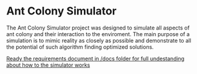 # Ant Colony Simulator
The Ant Colony Simulator project was designed to simulate all aspects of ant colony and their interaction to the enviroment. The main purpose of a simulation is to mimic reality as closely as possible and demonstrate to all the potential of such algorithm finding optimized solutions.

[Ready the requirements document in /docs folder for full undestanding about how to the simulator works](https://github.com/patrickmfaria/AntColonySimulator/blob/master/docs/Ant%20Simulator%20Requirements.pdf)
